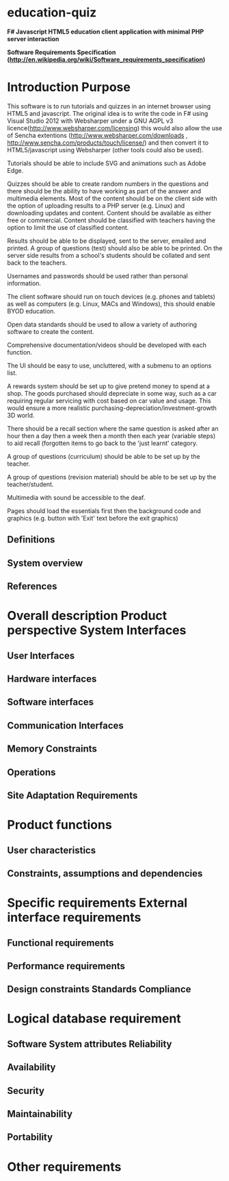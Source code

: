 education-quiz
=============

**F# Javascript HTML5 education client application with minimal PHP server interaction**



**Software Requirements Specification (http://en.wikipedia.org/wiki/Software_requirements_specification)**

Introduction Purpose
===================

This software is to run tutorials and quizzes in an internet browser using HTML5 and javascript. The original idea is to write the code in F# using Visual Studio 2012 with Websharper under a GNU AGPL v3 licence(http://www.websharper.com/licensing) this would also allow the use of Sencha extentions (http://www.websharper.com/downloads , http://www.sencha.com/products/touch/license/) and then convert it to HTML5/javascript using Websharper (other tools could also be used). 

Tutorials should be able to include SVG and animations such as Adobe Edge.
 
Quizzes should be able to create random numbers in the questions and there should be the ability to have working as part of the answer and multimedia elements. Most of the content should be on the client side with the option of uploading results to a PHP server (e.g. Linux) and downloading updates and content. Content should be available as either free or commercial. Content should be classified with teachers having the option to limit the use of classified content. 

Results should be able to be displayed, sent to the server, emailed and printed. A group of questions (test) should also be able to be printed. On the server side results from a school's students should be collated and sent back to the teachers. 

Usernames and passwords should be used rather than personal information. 

The client software should run on touch devices (e.g. phones and tablets) as well as computers (e.g. Linux, MACs and Windows), this should enable BYOD education. 

Open data standards should be used to allow a variety of authoring software to create the content. 

Comprehensive documentation/videos should be developed with each function. 

The UI should be easy to use, uncluttered, with a submenu to an options list. 

A rewards system should be set up to give pretend money to spend at a shop. The goods purchased should depreciate in some way, such as a car requiring regular servicing with cost based on car value and usage. This would ensure a more realistic purchasing-depreciation/investment-growth 3D world. 

There should be a recall section where the same question is asked after an hour then a day then a week then a month then each year (variable steps) to aid recall (forgotten items to go back to the 'just learnt' category. 

A group of questions (curriculum) should be able to be set up by the teacher.

A group of questions (revision material) should be able to be set up by the teacher/student.

Multimedia with sound be accessible to the deaf.

Pages should load the essentials first then the background code and graphics (e.g. button with 'Exit' text before the exit graphics)



 Definitions
 ----------

 System overview
 --------------

 References
 ---------

 
Overall description Product perspective System Interfaces
========================================================

 User Interfaces
 --------------

 Hardware interfaces
 ------------------

 Software interfaces
 ------------------

 Communication Interfaces
 -----------------------

 Memory Constraints
 -----------------

 Operations
 ---------

 Site Adaptation Requirements
 ---------------------------

 
Product functions
================

 User characteristics
 -------------------

 Constraints, assumptions and dependencies
 ----------------------------------------

 
Specific requirements External interface requirements
====================================================

 Functional requirements
 ----------------------

 Performance requirements
 -----------------------

 Design constraints Standards Compliance
 --------------------------------------
 
Logical database requirement
===========================

 Software System attributes Reliability
 -------------------------------------

 Availability
 -----------
 Security
 -------

 Maintainability
 --------------

 Portability
 ----------

 
Other requirements
=================


